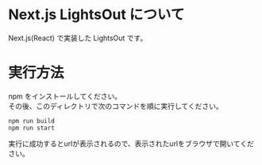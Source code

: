 # Next.js LightsOut について
Next.js(React) で実装した LightsOut です。

# 実行方法
npm をインストールしてください。  
その後、このディレクトリで次のコマンドを順に実行してください。
```
npm run build
npm run start
```
実行に成功するとurlが表示されるので、表示されたurlをブラウザで開いてください。